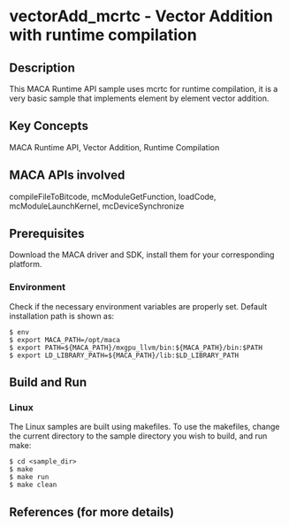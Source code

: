 # vectorAdd_mcrtc - Vector Addition with runtime compilation

## Description

This MACA Runtime API sample uses mcrtc for runtime compilation, it is a very basic sample that implements element by element vector addition.

## Key Concepts

MACA Runtime API, Vector Addition, Runtime Compilation

## MACA APIs involved

compileFileToBitcode, mcModuleGetFunction, loadCode, mcModuleLaunchKernel, mcDeviceSynchronize

## Prerequisites

Download the MACA driver and SDK, install them for your corresponding platform.

### Environment

Check if the necessary environment variables are properly set. Default installation path is shown as:
```
$ env
$ export MACA_PATH=/opt/maca
$ export PATH=${MACA_PATH}/mxgpu_llvm/bin:${MACA_PATH}/bin:$PATH
$ export LD_LIBRARY_PATH=${MACA_PATH}/lib:$LD_LIBRARY_PATH
```
## Build and Run

### Linux
The Linux samples are built using makefiles. To use the makefiles, change the current directory to the sample directory you wish to build, and run make:
```
$ cd <sample_dir>
$ make
$ make run
$ make clean
```

## References (for more details)

